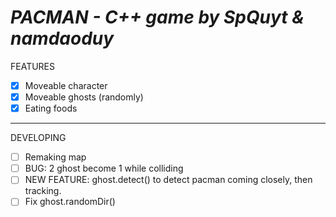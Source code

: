 # _PACMAN - C++ game by SpQuyt & namdaoduy_

FEATURES
- [X] Moveable character
- [X] Moveable ghosts (randomly)
- [X] Eating foods

---

DEVELOPING
- [ ] Remaking map
- [ ] BUG: 2 ghost become 1 while colliding
- [ ] NEW FEATURE: ghost.detect() to detect pacman coming closely, then tracking.
- [ ] Fix ghost.randomDir()
